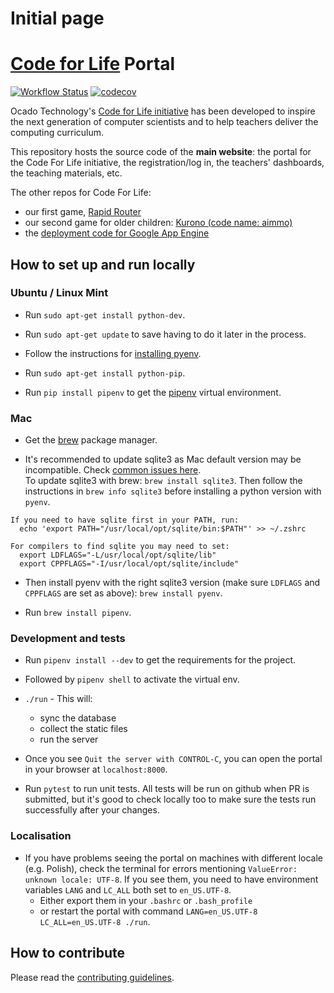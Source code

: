 # Initial page

# [Code for Life](https://www.codeforlife.education/) Portal

[![Workflow Status](https://github.com/ocadotechnology/codeforlife-portal/actions/workflows/ci.yml/badge.svg)](https://github.com/ocadotechnology/codeforlife-portal/actions/workflows/ci.yml)
[![codecov](https://codecov.io/gh/ocadotechnology/codeforlife-portal/branch/master/graph/badge.svg)](https://codecov.io/gh/ocadotechnology/codeforlife-portal)

Ocado Technology's [Code for Life initiative](https://www.codeforlife.education/) has been developed to inspire the next generation of computer scientists and to help teachers deliver the computing curriculum.

This repository hosts the source code of the **main website**: the portal for the Code For Life initiative, the registration/log in, the teachers' dashboards, the teaching materials, etc.

The other repos for Code For Life:

- our first game, [Rapid Router](https://github.com/ocadotechnology/rapid-router)
- our second game for older children: [Kurono (code name: aimmo)](https://github.com/ocadotechnology/aimmo)
- the [deployment code for Google App Engine](https://github.com/ocadotechnology/codeforlife-deploy-appengine)

## How to set up and run locally

### Ubuntu / Linux Mint

- Run `sudo apt-get install python-dev`.

- Run `sudo apt-get update` to save having to do it later in the process.

- Follow the instructions for [installing pyenv](https://github.com/pyenv/pyenv#installation).

- Run `sudo apt-get install python-pip`.

- Run `pip install pipenv` to get the [pipenv](https://pipenv.readthedocs.io/en/latest/) virtual environment.

### Mac

- Get the [brew](https://brew.sh/) package manager.

- It's recommended to update sqlite3 as Mac default version may be incompatible. Check [common issues here](https://github.com/ocadotechnology/aimmo/blob/development/docs/common-issues.md).  
  To update sqlite3 with brew: `brew install sqlite3`. Then follow the instructions in `brew info sqlite3` before installing a python version with `pyenv`.

```
If you need to have sqlite first in your PATH, run:
  echo 'export PATH="/usr/local/opt/sqlite/bin:$PATH"' >> ~/.zshrc

For compilers to find sqlite you may need to set:
  export LDFLAGS="-L/usr/local/opt/sqlite/lib"
  export CPPFLAGS="-I/usr/local/opt/sqlite/include"
```

- Then install pyenv with the right sqlite3 version (make sure `LDFLAGS` and `CPPFLAGS` are set as above): `brew install pyenv`.

- Run `brew install pipenv`.

### Development and tests

- Run `pipenv install --dev` to get the requirements for the project.

- Followed by `pipenv shell` to activate the virtual env.

- `./run` - This will:
  - sync the database
  - collect the static files
  - run the server
- Once you see `Quit the server with CONTROL-C`, you can open the portal in your browser at `localhost:8000`.

- Run `pytest` to run unit tests. All tests will be run on github when PR is submitted, but it's good to check locally too to make sure the tests run successfully after your changes.

### Localisation

- If you have problems seeing the portal on machines with different locale (e.g. Polish), check the terminal for errors mentioning `ValueError: unknown locale: UTF-8`. If you see them, you need to have environment variables `LANG` and `LC_ALL` both set to `en_US.UTF-8`.
  - Either export them in your `.bashrc` or `.bash_profile`
  - or restart the portal with command `LANG=en_US.UTF-8 LC_ALL=en_US.UTF-8 ./run`.

## How to contribute

Please read the [contributing guidelines](CONTRIBUTING.md).
